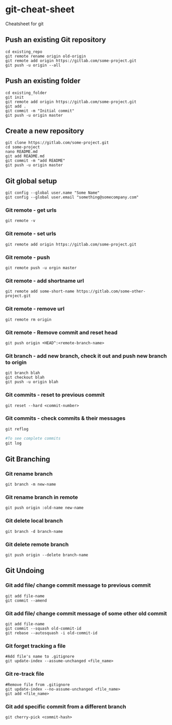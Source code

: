 # git-cheat-sheet
Cheatsheet for git

## Push an existing Git repository
```
cd existing_repo
git remote rename origin old-origin
git remote add origin https://gitlab.com/some-project.git
git push -u origin --all
```

## Push an existing folder
```
cd existing_folder
git init
git remote add origin https://gitlab.com/some-project.git
git add .
git commit -m "Initial commit"
git push -u origin master
```

## Create a new repository
```
git clone https://gitlab.com/some-project.git
cd some-project
nano README.md
git add README.md
git commit -m "add README"
git push -u origin master
```
## Git global setup

```
git config --global user.name "Some Name"
git config --global user.email "something@somecompany.com"
```
### Git remote - get urls
```
git remote -v
```
### Git remote - set urls
```
git remote add origin https://gitlab.com/some-project.git
```
### Git remote - push
```
git remote push -u orgin master 
```
### Git remote - add shortname url
```
git remote add some-short-name https://gitlab.com/some-other-project.git
```
### Git remote - remove url
```
git remote rm origin
```
### Git remote - Remove commit and reset head
```
git push origin +HEAD^:<remote-branch-name>
```
### Git branch - add new branch, check it out and push new branch to origin
```
git branch blah
git checkout blah
git push -u origin blah
```

### Git commits - reset to previous commit 
```
git reset --hard <commit-number>
```
### Git commits - check commits & their messages
```python
git reflog

#To see complete commits
git log
```
## Git Branching
### Git rename branch 
```
git branch -m new-name
```
### Git rename branch in remote
```
git push origin :old-name new-name
```
### Git delete local branch
```
git branch -d branch-name
```
### Git delete remote branch
```
git push origin --delete branch-name
```

## Git Undoing
### Git add file/ change commit message to previous commit 
```
git add file-name
git commit --amend
```
### Git add file/ change commit message of some other old commit 
```
git add file-name
git commit --squash old-commit-id
git rebase --autosquash -i old-commit-id
```
### Git forget tracking a file
```
#Add file's name to .gitignore
git update-index --assume-unchanged <file_name>
```
### Git re-track file
```
#Remove file from .gitignore
git update-index --no-assume-unchanged <file_name>
git add <file_name>
```
### Git add specific commit from a different branch
```
git cherry-pick <commit-hash>
```
